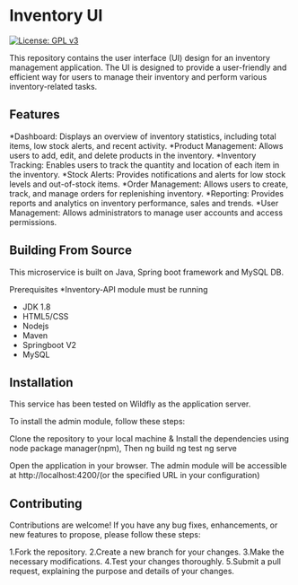 # Inventory UI

[![License: GPL v3](https://img.shields.io/badge/License-GPLv3-blue.svg)](https://www.gnu.org/licenses/gpl-3.0)  

This repository contains the user interface (UI) design for an inventory management application. The UI is designed to provide a user-friendly and efficient way for users to manage their inventory and perform various inventory-related tasks.

## Features
*Dashboard: Displays an overview of inventory statistics, including total items, low stock alerts, and recent activity.
*Product Management: Allows users to add, edit, and delete products in the inventory.
*Inventory Tracking: Enables users to track the quantity and location of each item in the inventory.
*Stock Alerts: Provides notifications and alerts for low stock levels and out-of-stock items.
*Order Management: Allows users to create, track, and manage orders for replenishing inventory.
*Reporting: Provides reports and analytics on inventory performance, sales and trends.
*User Management: Allows administrators to manage user accounts and access permissions.

## Building From Source
This microservice is built on Java, Spring boot framework and MySQL DB.

Prerequisites 
*Inventory-API module must be running
* JDK 1.8
* HTML5/CSS
* Nodejs
* Maven 
* Springboot V2
* MySQL

## Installation
This service has been tested on Wildfly as the application server.

To install the admin module, follow these steps:

Clone the repository to your local machine & Install the dependencies using node package manager(npm), Then
 ng build
 ng test
 ng serve

Open the application in your browser. 
The admin module will be accessible at http://localhost:4200/(or the specified URL in your configuration) 

## Contributing
Contributions are welcome! If you have any bug fixes, enhancements, or new features to propose, please follow these steps:

1.Fork the repository.
2.Create a new branch for your changes.
3.Make the necessary modifications.
4.Test your changes thoroughly.
5.Submit a pull request, explaining the purpose and details of your changes.